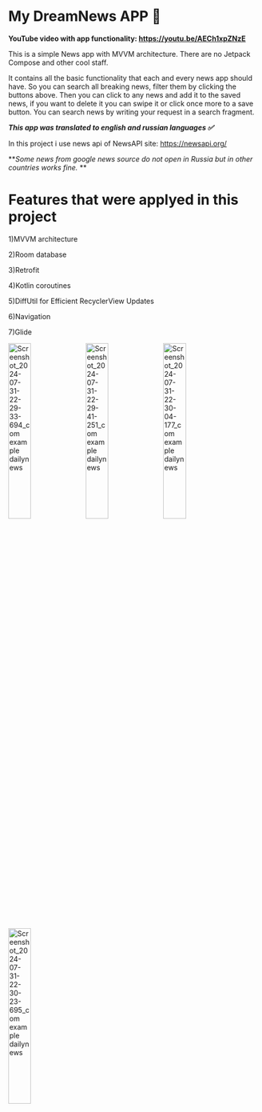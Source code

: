 # My DreamNews APP :cookie:

**YouTube video with app functionality: https://youtu.be/AECh1xpZNzE**

This is a simple News app with MVVM architecture. There are no Jetpack Compose and other cool staff. 

It contains all the basic functionality that each and every news app should have. So you can search all breaking news, filter them by clicking the buttons above.
Then you can click to any news and add it to the saved news, if you want to delete it you can swipe it or click once more to a save button. You can search news by writing your request in a search fragment.

_**This app was translated to english and russian languages :white_check_mark:**_

In this project i use news api of NewsAPI site: https://newsapi.org/

**_Some news from google news source do not open in Russia but in other countries works fine._
**
# Features that were applyed in this project

1)MVVM architecture

2)Room database

3)Retrofit

4)Kotlin coroutines

5)DiffUtil for Efficient RecyclerView Updates

6)Navigation

7)Glide


<img src="https://github.com/user-attachments/assets/d8ece6b5-3f74-4181-a691-4f4716591c43" alt="Screenshot_2024-07-31-22-29-33-694_com example dailynews" style="width: 30%; height: auto;"/>
<img src="https://github.com/user-attachments/assets/e1c52e97-4b54-491f-965b-c52cf06da440" alt="Screenshot_2024-07-31-22-29-41-251_com example dailynews" style="width: 30%; height: auto;"/>
<img src="https://github.com/user-attachments/assets/589b930a-36de-48b5-940c-d542c7424080" alt="Screenshot_2024-07-31-22-30-04-177_com example dailynews" style="width: 30%; height: auto;"/>
<img src="https://github.com/user-attachments/assets/e4d1d931-01b1-496b-ae81-272453d20529" alt="Screenshot_2024-07-31-22-30-23-695_com example dailynews" style="width: 30%; height: auto;"/>




